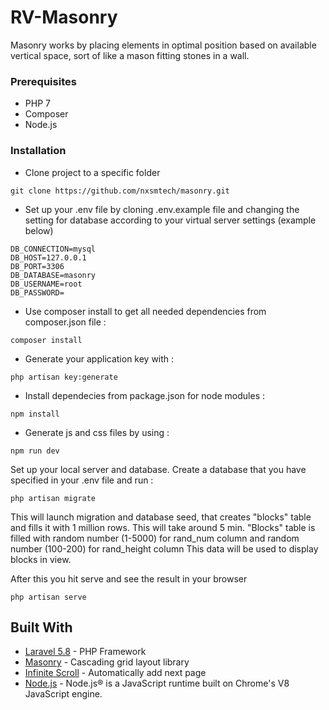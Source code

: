 # RV-Masonry

Masonry works by placing elements in optimal position based on available vertical space, sort of like a mason fitting stones in a wall.


### Prerequisites

* PHP 7 
* Composer
* Node.js

### Installation

* Clone project to a specific folder
```
git clone https://github.com/nxsmtech/masonry.git
```
* Set up your .env file by cloning .env.example file and changing the setting for database according to your virtual server settings (example below)
```
DB_CONNECTION=mysql
DB_HOST=127.0.0.1
DB_PORT=3306
DB_DATABASE=masonry
DB_USERNAME=root
DB_PASSWORD=
```

* Use composer install to get all needed dependencies from composer.json file :
```
composer install
```

* Generate your application key with :
```
php artisan key:generate
```

* Install dependecies from package.json for node modules :
```
npm install
```

* Generate js and css files by using :
```
npm run dev
```

Set up your local server and database. 
Create a database that you have specified in your .env file 
and run :

```
php artisan migrate
```
This will launch migration and database seed, that creates "blocks" table and fills it with 1 million rows. 
This will take around 5 min. "Blocks" table is filled with random number (1-5000) for rand_num column and random number (100-200) for rand_height column
This data will be used to display blocks in view. 

After this you hit serve and see the result in your browser
```
php artisan serve
```

## Built With

* [Laravel 5.8](https://laravel.com/) - PHP Framework
* [Masonry](https://masonry.desandro.com/) - Cascading grid layout library
* [Infinite Scroll](https://infinite-scroll.com/) - Automatically add next page
* [Node.js](https://nodejs.org/en/) - Node.js® is a JavaScript runtime built on Chrome's V8 JavaScript engine.









